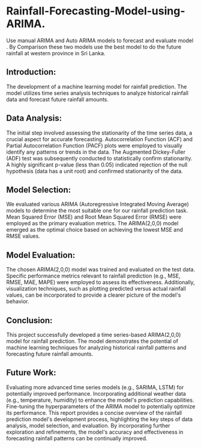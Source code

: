 # Rainfall-Forecasting-Model-using-ARIMA.
Use manual ARIMA and Auto ARIMA models to forecast and evaluate model . By Comparison these two models use the best model to do the future rainfall at western province in Sri Lanka.
## Introduction:

The development of a machine learning model for rainfall prediction. The model utilizes time series analysis techniques to analyze historical rainfall data and forecast future rainfall amounts.

## Data Analysis:

The initial step involved assessing the stationarity of the time series data, a crucial aspect for accurate forecasting. Autocorrelation Function (ACF) and Partial Autocorrelation Function (PACF) plots were employed to visually identify any patterns or trends in the data. The Augmented Dickey-Fuller (ADF) test was subsequently conducted to statistically confirm stationarity. A highly significant p-value (less than 0.05) indicated rejection of the null hypothesis (data has a unit root) and confirmed stationarity of the data.

## Model Selection:

We evaluated various ARIMA (Autoregressive Integrated Moving Average) models to determine the most suitable one for our rainfall prediction task. Mean Squared Error (MSE) and Root Mean Squared Error (RMSE) were employed as the primary evaluation metrics. The ARIMA(2,0,0) model emerged as the optimal choice based on achieving the lowest MSE and RMSE values.

## Model Evaluation:

The chosen ARIMA(2,0,0) model was trained and evaluated on the test data. Specific performance metrics relevant to rainfall prediction (e.g., MSE, RMSE, MAE, MAPE) were employed to assess its effectiveness. Additionally, visualization techniques, such as plotting predicted versus actual rainfall values, can be incorporated to provide a clearer picture of the model's behavior.

## Conclusion:

This project successfully developed a time series-based ARIMA(2,0,0) model for rainfall prediction. The model demonstrates the potential of machine learning techniques for analyzing historical rainfall patterns and forecasting future rainfall amounts.

## Future Work:

Evaluating more advanced time series models (e.g., SARIMA, LSTM) for potentially improved performance.
Incorporating additional weather data (e.g., temperature, humidity) to enhance the model's prediction capabilities.
Fine-tuning the hyperparameters of the ARIMA model to potentially optimize its performance.
This report provides a concise overview of the rainfall prediction model's development process, highlighting the key steps of data analysis, model selection, and evaluation. By incorporating further exploration and refinements, the model's accuracy and effectiveness in forecasting rainfall patterns can be continually improved.
